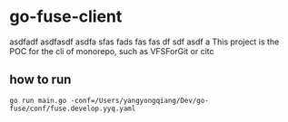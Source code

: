 # go-fuse-client
asdfadf
asdfasdf
asdfa
sfas
fads
fas
fas
df
sdf
asdf
a
This project is the POC for the cli of monorepo, such as VFSForGit or citc 

## how to run

    go run main.go -conf=/Users/yangyongqiang/Dev/go-fuse/conf/fuse.develop.yyq.yaml
